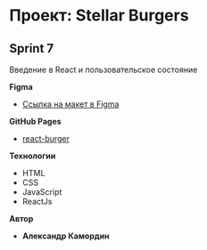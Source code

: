 # Проект: Stellar Burgers

## Sprint 7
Введение в React и пользовательское состояние

**Figma**
* [Ссылка на макет в Figma](https://www.figma.com/file/ocw9a6hNGeAejl4F3G9fp8/React-_-Проектные-задачи-(3-месяца)_external_link?node-id=2974%3A2989)

**GitHub Pages**
* [react-burger](https://akamordin.github.io/react-burger/)

**Технологии**
* HTML
* CSS
* JavaScript
* ReactJs

**Автор**
* **Александр Камордин**

